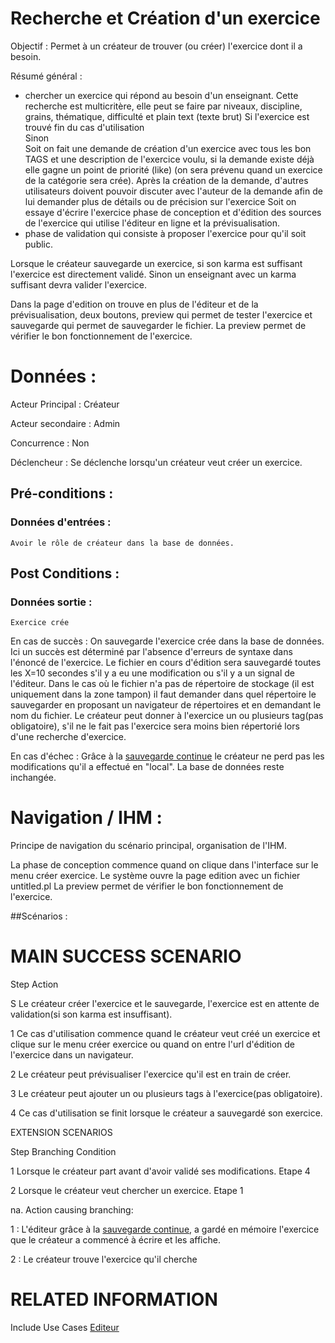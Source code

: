 # Recherche et Création d'un exercice


Objectif : Permet à un créateur de trouver (ou créer) l'exercice dont il a besoin.

Résumé général : 
- chercher un exercice qui répond au besoin d'un enseignant. 
	Cette recherche est multicritère, elle peut se faire par niveaux, discipline, grains, thématique, difficulté et plain text (texte brut)
	Si l'exercice est trouvé fin du cas d'utilisation  
Sinon   
Soit on fait une demande de création d'un exercice avec tous les bon TAGS et une description de l'exercice voulu, si la demande existe déjà elle gagne un point de priorité (like) (on sera prévenu quand un exercice de la catégorie sera crée). Après la création de la demande, d'autres utilisateurs doivent pouvoir discuter avec l'auteur de la demande afin de lui demander plus de détails ou de précision sur l'exercice 
Soit on essaye d'écrire l'exercice  phase de conception et d'édition des sources de l'exercice qui utilise l'éditeur en ligne et la prévisualisation.  
- phase de validation qui consiste à proposer l'exercice pour qu'il soit public.  

Lorsque le créateur sauvegarde un exercice, si son karma est suffisant l'exercice est directement validé. Sinon un enseignant avec un karma suffisant devra valider l'exercice.

Dans la page d'edition on trouve en plus de l'éditeur et de la prévisualisation, deux boutons, preview qui permet de tester l'exercice et sauvegarde qui permet de sauvegarder le fichier. La preview permet de vérifier le bon fonctionnement de l'exercice. 



# Données :

Acteur Principal : Créateur

Acteur secondaire : Admin

Concurrence : Non

Déclencheur : Se déclenche lorsqu'un créateur veut créer un exercice.



## Pré-conditions :

### Données d'entrées :

	Avoir le rôle de créateur dans la base de données.


## Post Conditions :

### Données sortie :

	Exercice crée

En cas de succès : On sauvegarde l'exercice crée dans la base de données. Ici un succès est déterminé par l'absence d'erreurs de syntaxe dans l'énoncé de l'exercice. Le fichier en cours d'édition sera sauvegardé toutes les X=10 secondes s'il y a eu une modification ou s'il y a un signal de l'éditeur. Dans le cas où le fichier n'a pas de répertoire de stockage (il est uniquement dans la zone tampon) il faut demander dans quel répertoire le sauvegarder en proposant un navigateur de répertoires et en demandant le nom du fichier. Le créateur peut donner à l'exercice un ou plusieurs tag(pas obligatoire), s'il ne le fait pas l'exercice sera moins bien répertorié lors d'une recherche d'exercice.

En cas d'échec : Grâce à la [sauvegarde continue](/editeur.md) le créateur ne perd pas les modifications qu'il a effectué en "local". La base de données reste inchangée. 


# Navigation / IHM  :

Principe de navigation du scénario principal, organisation de l'IHM.

La phase de conception commence quand on clique dans l'interface sur le menu créer exercice.
Le système ouvre la page edition avec un fichier untitled.pl 
La preview permet de vérifier le bon fonctionnement de l'exercice. 

##Scénarios :

# MAIN SUCCESS SCENARIO

Step    Action

S    Le créateur créer l'exercice et le sauvegarde, l'exercice est en attente de validation(si son karma est insuffisant).

1    Ce cas d'utilisation commence quand le créateur veut créé un exercice et clique sur le menu créer exercice ou quand on entre l'url d'édition de l'exercice dans un navigateur.

2    Le créateur peut prévisualiser l'exercice qu'il est en train de créer.

3    Le créateur peut ajouter un ou plusieurs tags à l'exercice(pas obligatoire).

4    Ce cas d'utilisation se finit lorsque le créateur a sauvegardé son exercice.


EXTENSION SCENARIOS

Step    Branching Condition

1	 Lorsque le créateur part avant d'avoir validé ses modifications. Etape 4

2	 Lorsque le créateur veut chercher un exercice. Etape 1

na.  Action causing branching:

1 : L'éditeur grâce à la [sauvegarde continue](/editeur.md), a gardé en mémoire l'exercice que le créateur a commencé à écrire et les affiche.

2 : Le créateur trouve l'exercice qu'il cherche



# RELATED INFORMATION

Include Use Cases    [Editeur](/editeur.md)
 

<!--- 
Author : Raphael
Validator : Hugo
-->
